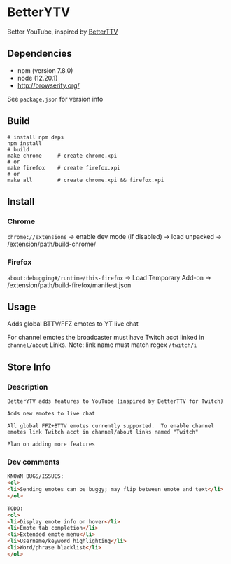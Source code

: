 # BetterYTV

Better YouTube, inspired by [BetterTTV](https://betterttv.com/)

## Dependencies

- npm (version 7.8.0)
- node (12.20.1)
- http://browserify.org/

See `package.json` for version info

## Build

```
# install npm deps
npm install
# build
make chrome     # create chrome.xpi
# or
make firefox    # create firefox.xpi
# or
make all        # create chrome.xpi && firefox.xpi
```

## Install

### Chrome

`chrome://extensions` -> enable dev mode (if disabled) -> load unpacked -> /extension/path/build-chrome/

### Firefox

`about:debugging#/runtime/this-firefox` -> Load Temporary Add-on -> /extension/path/build-firefox/manifest.json

## Usage

Adds global BTTV/FFZ emotes to YT live chat

For channel emotes the broadcaster must have Twitch acct linked in `channel/about` Links.  Note: link name must match regex `/twitch/i`

## Store Info

### Description

```
BetterYTV adds features to YouTube (inspired by BetterTTV for Twitch)

Adds new emotes to live chat

All global FFZ+BTTV emotes currently supported.  To enable channel emotes link Twitch acct in channel/about links named "Twitch"

Plan on adding more features
```

### Dev comments

```html
KNOWN BUGS/ISSUES:
<ol>
<li>Sending emotes can be buggy; may flip between emote and text</li>
</ol>

TODO:
<ol>
<li>Display emote info on hover</li>
<li>Emote tab completion</li>
<li>Extended emote menu</li>
<li>Username/keyword highlighting</li>
<li>Word/phrase blacklist</li>
</ol>
```
